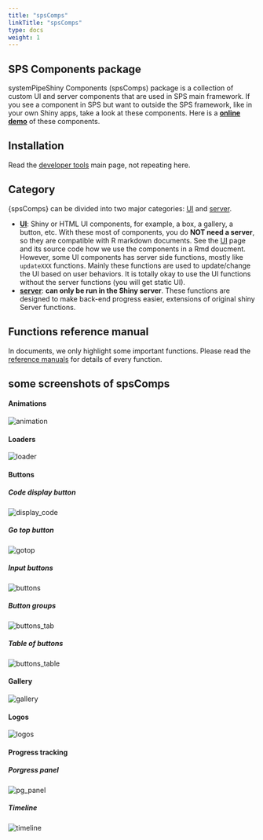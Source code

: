 ```yaml
---
title: "spsComps"
linkTitle: "spsComps"
type: docs
weight: 1
---
```


## SPS Components package

systemPipeShiny Components (spsComps) package is a collection of custom UI  and 
server components that are used in SPS main framework. If you see a component 
in SPS but want to outside the SPS framework, like in your own Shiny apps, 
take a look at these components. Here is a **[online demo](https://lezhang.shinyapps.io/spsComps)**
of these components. 

## Installation 

Read the [developer tools](..) main page, not repeating here. 

## Category
{spsComps} can be divided into two major categories: [UI](ui) and [server](server).

- [**UI**](ui): Shiny or HTML UI components, for example, a box, a gallery, a button, etc. With 
these most of components, you do **NOT need a server**, so they are compatible with 
R markdown documents. See the [UI](ui) page and its source code how we use the 
components in a Rmd doucment. However, some UI components has server side functions, 
mostly like `updateXXX` functions. Mainly these functions are used to update/change the 
UI based on user behaviors. It is totally okay to use the UI functions without the 
server functions (you will get static UI). 
- [**server**](server): **can only be run in the Shiny server**. These functions are designed 
to make back-end progress easier, extensions of original shiny Server functions. 

## Functions reference manual
In documents, we only highlight some important functions. Please read 
the [reference manuals](/sps/sps_funcs) for details of every function. 

## some screenshots of spsComps

#### Animations

![animation](https://github.com/systemPipeR/systemPipeR.github.io/blob/main/static/sps/img/spscomps/animations.gif?raw=true)

#### Loaders

![loader](https://github.com/systemPipeR/systemPipeR.github.io/blob/main/static/sps/img/spscomps/loader.gif?raw=true)

#### Buttons

##### Code display button

![display_code](https://github.com/systemPipeR/systemPipeR.github.io/blob/main/static/sps/img/spscomps/display_code.gif?raw=true)

##### Go top button

![gotop](https://github.com/systemPipeR/systemPipeR.github.io/blob/main/static/sps/img/spscomps/gotop.gif?raw=true)

##### Input buttons

![buttons](https://github.com/systemPipeR/systemPipeR.github.io/blob/main/static/sps/img/spscomps/buttons.png?raw=true)

##### Button groups

![buttons_tab](https://github.com/systemPipeR/systemPipeR.github.io/blob/main/static/sps/img/spscomps/buttons_tab.png?raw=true)

##### Table of buttons

![buttons_table](https://github.com/systemPipeR/systemPipeR.github.io/blob/main/static/sps/img/spscomps/buttons_table.png?raw=true)

#### Gallery

![gallery](https://github.com/systemPipeR/systemPipeR.github.io/blob/main/static/sps/img/spscomps/gallery.png?raw=true)

#### Logos

![logos](https://github.com/systemPipeR/systemPipeR.github.io/blob/main/static/sps/img/spscomps/logos.png?raw=true)

#### Progress tracking

##### Porgress panel

![pg_panel](https://github.com/systemPipeR/systemPipeR.github.io/blob/main/static/sps/img/spscomps/pg_panel.gif?raw=true)


##### Timeline 

![timeline](https://github.com/systemPipeR/systemPipeR.github.io/blob/main/static/sps/img/spscomps/timeline.gif?raw=true)









